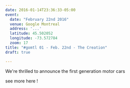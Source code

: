 ```yaml
---
date: 2016-01-14T23:36:33-05:00
event:
  date: "February 22nd 2016"
  venue: Google Montreal
  address: '...'
  latitude: 45.502052
  longitude: -73.572784
  zoom: 17
title: "#gomtl 01 - Feb. 22nd - The Creation"
draft: true

---
```


We're thrilled to announce the first generation motor cars

<!-- more -->

see more here !
